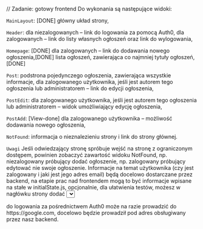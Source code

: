 // Zadanie: gotowy frontend
Do wykonania są następujące widoki:

`MainLayout`: [DONE]
główny układ strony,

`Header`:
dla niezalogowanych – link do logowania za pomocą Auth0,
dla zalogowanych – link do listy własnych ogłoszeń oraz link do wylogowania,

`Homepage`: [DONE]
    dla zalogowanych – link do dodawania nowego ogłoszenia,[DONE]
    lista ogłoszeń, zawierająca co najmniej tytuły ogłoszeń,[DONE]

`Post`:
podstrona pojedynczego ogłoszenia, zawierająca wszystkie informacje,
dla zalogowanego użytkownika, jeśli jest autorem tego ogłoszenia lub administratorem – link do edycji ogłoszenia,

`PostEdit`:
dla zalogowanego użytkownika, jeśli jest autorem tego ogłoszenia lub administratorem – widok umożliwiający edycję ogłoszenia,

`PostAdd`:
    [View-done]
    dla zalogowanego użytkownika – możliwość dodawania nowego ogłoszenia,

`NotFound`:
informacja o nieznalezieniu strony i link do strony głównej.


`Uwagi`
Jeśli odwiedzający stronę spróbuje wejść na stronę z ograniczonym dostępem, powinien zobaczyć zawartość widoku NotFound,
np. niezalogowany próbujący dodać ogłoszenie,
np. zalogowany próbujący edytować nie swoje ogłoszenie.
Informacje na temat użytkownika (czy jest zalogowany i jaki jest jego adres email) będą docelowo dostarczane przez backend,
na etapie prac nad frontendem mogą to być informacje wpisane na stałe w initialState.js,
opcjonalnie, dla ułatwienia testów, możesz w nagłówku strony dodać <select> służący do przełączania się pomiędzy użytkownikiem niezalogowanym, użytkownikami zalogowanymi, oraz administratorem.

<Link> do logowania za pośrednictwem Auth0 może na razie prowadzić do https://google.com,
docelowo będzie prowadził pod adres obsługiwany przez nasz backend.